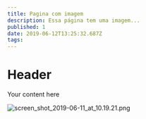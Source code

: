 ```yaml
---
title: Pagina com imagem
description: Essa página tem uma imagem...
published: 1
date: 2019-06-12T13:25:32.687Z
tags: 
---
```


# Header

Your content here

![screen_shot_2019-06-11_at_10.19.21.png](/screen_shot_2019-06-11_at_10.19.21.png)
